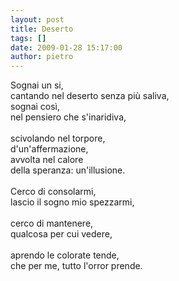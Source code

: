 ```yaml
---
layout: post
title: Deserto
tags: []
date: 2009-01-28 15:17:00
author: pietro
---
```

Sognai un si,<br/>cantando nel deserto senza più saliva,<br/>sognai così,<br/>nel pensiero che s'inaridiva,<br/><br/>scivolando nel torpore,<br/>d'un'affermazione,<br/>avvolta nel calore<br/>della speranza: un'illusione.<br/><br/>Cerco di consolarmi,<br/>lascio il sogno mio spezzarmi,<br/><br/>cerco di mantenere,<br/>qualcosa per cui vedere,<br/><br/>aprendo le colorate tende,<br/>che per me, tutto l'orror prende.
